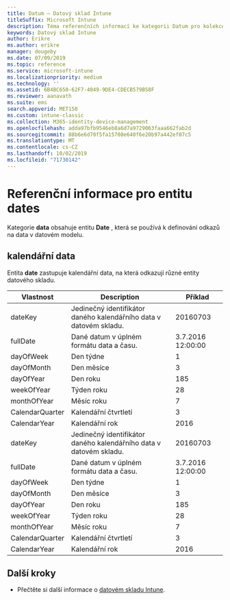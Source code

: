 ```yaml
---
title: Datum – Datový sklad Intune
titleSuffix: Microsoft Intune
description: Téma referenčních informací ke kategorii Datum pro kolekce entit v rozhraní API datového skladu Intune
keywords: Datový sklad Intune
author: Erikre
ms.author: erikre
manager: dougeby
ms.date: 07/09/2019
ms.topic: reference
ms.service: microsoft-intune
ms.localizationpriority: medium
ms.technology: ''
ms.assetid: 6B4BC650-62F7-4049-9DE4-CDECB579B58F
ms.reviewer: aanavath
ms.suite: ems
search.appverid: MET150
ms.custom: intune-classic
ms.collection: M365-identity-device-management
ms.openlocfilehash: adda97bfb9546eb8a6d7a9729063faaa662fab2d
ms.sourcegitcommit: 88b6e6d70f5fa15708e640f6e20b97a442ef07c5
ms.translationtype: MT
ms.contentlocale: cs-CZ
ms.lasthandoff: 10/02/2019
ms.locfileid: "71730142"
---
```

# <a name="reference-for-dates-entity"></a>Referenční informace pro entitu dates

Kategorie **data** obsahuje entitu **Date** , která se používá k definování odkazů na data v datovém modelu.

## <a name="dates"></a>kalendářní data

Entita **date** zastupuje kalendářní data, na která odkazují různé entity datového skladu.


|    Vlastnost     |                      Description                       |       Příklad        |
|-----------------|--------------------------------------------------------|----------------------|
|     dateKey     | Jedinečný identifikátor daného kalendářního data v datovém skladu. |       20160703       |
|    fullDate     |    Dané datum v úplném formátu data a času.     | 3\.7.2016 12:00:00 |
|    dayOfWeek    |                      Den týdne                       |          1           |
|   dayOfMonth    |                      Den měsíce                      |          3           |
|    dayOfYear    |                      Den roku                       |         185          |
|   weekOfYear    |                      Týden roku                      |          28          |
|   monthOfYear   |                   Měsíc roku                    |          7           |
| CalendarQuarter |                    Kalendářní čtvrtletí                    |          3           |
|  CalendarYear   |                     Kalendářní rok                      |         2016         |
|     dateKey     | Jedinečný identifikátor daného kalendářního data v datovém skladu. |       20160703       |
|    fullDate     |    Dané datum v úplném formátu data a času.     | 3\.7.2016 12:00:00 |
|    dayOfWeek    |                      Den týdne                       |          1           |
|   dayOfMonth    |                      Den měsíce                      |          3           |
|    dayOfYear    |                      Den roku                       |         185          |
|   weekOfYear    |                      Týden roku                      |          28          |
|   monthOfYear   |                   Měsíc roku                    |          7           |
| CalendarQuarter |                    Kalendářní čtvrtletí                    |          3           |
|  CalendarYear   |                     Kalendářní rok                      |         2016         |

## <a name="next-steps"></a>Další kroky

- Přečtěte si další informace o [datovém skladu Intune](../reports-nav-create-intune-reports.md).
